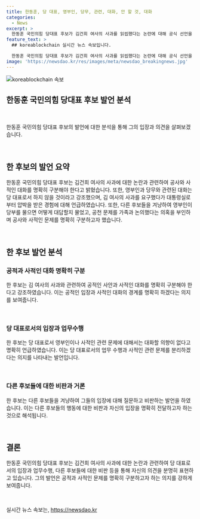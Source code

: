 ```yaml
---
title: 한동훈, 당 대표, 영부인, 당무, 관련, 대화, 안 할 것, 대화
categories:
  - News
excerpt: >
  한동훈 국민의힘 당대표 후보가 김건희 여사의 사과를 읽씹했다는 논란에 대해 공식 선언을 했다. 그는 국정농단 파헤치기 운동을 견지하며, 후보 선출 과정에 걸린 의혹에 대해 부인하고, 공천 문제 및 권력과의 거리를 강조했다. 후보 선출 경쟁자에 대한 비판도 나오며, 논란을 피하기 위한 모습을 보였다. 한동훈 후보는 대화를 중요시하며, 공사와 개인 사적 의견을 분명히 구분할 것을 강조했다.
feature_text: >
  ## koreablockchain 실시간 뉴스 속보입니다.

  한동훈 국민의힘 당대표 후보가 김건희 여사의 사과를 읽씹했다는 논란에 대해 공식 선언을 했다. 그는 국정농단 파헤치기 운동을 견지하며, 후보 선출 과정에 걸린 의혹에 대해 부인하고, 공천 문제 및 권력과의 거리를 강조했다. 후보 선출 경쟁자에 대한 비판도 나오며, 논란을 피하기 위한 모습을 보였다. 한동훈 후보는 대화를 중요시하며, 공사와 개인 사적 의견을 분명히 구분할 것을 강조했다.
image: 'https://newsdao.kr/res/images/meta/newsdao_breakingnews.jpg'
---
```


<p><img src="https://newsdao.kr/res/images/meta/newsdao_breakingnews.jpg" alt="koreablockchain 속보" /></p>

<h2 data-ke-size="size28">한동훈 국민의힘 당대표 후보 발언 분석</h2>

<p data-ke-size="size16">&nbsp;</p>

<p>한동훈 국민의힘 당대표 후보의 발언에 대한 분석을 통해 그의 입장과 의견을 살펴보겠습니다.</p>

<p data-ke-size="size16">&nbsp;</p>

<h2 data-ke-size="size26">한 후보의 발언 요약</h2>

<p>한동훈 국민의힘 당대표 후보는 김건희 여사의 사과에 대한 논란과 관련하여 공사와 사적인 대화를 명확히 구분해야 한다고 밝혔습니다. 또한, 영부인과 당무와 관련된 대화는 당 대표로서 하지 않을 것이라고 강조했으며, 김 여사의 사과를 요구했다가 대통령실로부터 압박을 받은 경험에 대해 언급하였습니다. 또한, 다른 후보들을 겨냥하여 영부인이 당부를 물으면 어떻게 대답할지 물었고, 공천 문제를 가족과 논의했다는 의혹을 부인하며 공사와 사적인 문제를 명확히 구분하고자 했습니다.</p>

<p data-ke-size="size16">&nbsp;</p>

<h2 data-ke-size="size26">한 후보 발언 분석</h2>

<h3>공적과 사적인 대화 명확히 구분</h3>

<p>한 후보는 김 여사의 사과와 관련하여 공적인 사안과 사적인 대화를 명확히 구분해야 한다고 강조하였습니다. 이는 공적인 입장과 사적인 대화의 경계를 명확히 하겠다는 의지를 보여줍니다.</p>

<p data-ke-size="size16">&nbsp;</p>

<h3>당 대표로서의 입장과 업무수행</h3>

<p>한 후보는 당 대표로서 영부인이나 사적인 관련 문제에 대해서는 대화할 의향이 없다고 명확히 언급하였습니다. 이는 당 대표로서의 업무 수행과 사적인 관련 문제를 분리하겠다는 의지를 나타내는 발언입니다.</p>

<p data-ke-size="size16">&nbsp;</p>

<h3>다른 후보들에 대한 비판과 거론</h3>

<p>한 후보는 다른 후보들을 겨냥하여 그들의 입장에 대해 질문하고 비판하는 발언을 하였습니다. 이는 다른 후보들의 행동에 대한 비판과 자신의 입장을 명확히 전달하고자 하는 것으로 해석됩니다.</p>

<p data-ke-size="size16">&nbsp;</p>

<h2 data-ke-size="size26">결론</h2>

<p>한동훈 국민의힘 당대표 후보는 김건희 여사의 사과에 대한 논란과 관련하여 당 대표로서의 입장과 업무수행, 다른 후보들에 대한 비판 등을 통해 자신의 의견을 분명히 표현하고 있습니다. 그의 발언은 공적과 사적인 문제를 명확히 구분하고자 하는 의지를 강하게 보여줍니다.</p>

<p data-ke-size="size16">&nbsp;</p>
실시간 뉴스 속보는, <a href="https://newsdao.kr" rel="dofollow">https://newsdao.kr</a>


